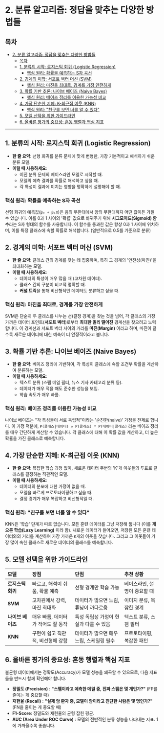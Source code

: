 # 2. 분류 알고리즘: 정답을 맞추는 다양한 방법들

## 목차
- [2. 분류 알고리즘: 정답을 맞추는 다양한 방법들](#2-분류-알고리즘-정답을-맞추는-다양한-방법들)
  - [목차](#목차)
  - [1. 분류의 시작: 로지스틱 회귀 (Logistic Regression)](#1-분류의-시작-로지스틱-회귀-logistic-regression)
    - [핵심 원리: 확률을 예측하는 S자 곡선](#핵심-원리-확률을-예측하는-s자-곡선)
  - [2. 경계의 미학: 서포트 벡터 머신 (SVM)](#2-경계의-미학-서포트-벡터-머신-svm)
    - [핵심 원리: 마진을 최대로, 경계를 가장 안전하게](#핵심-원리-마진을-최대로-경계를-가장-안전하게)
  - [3. 확률 기반 추론: 나이브 베이즈 (Naive Bayes)](#3-확률-기반-추론-나이브-베이즈-naive-bayes)
    - [핵심 원리: 베이즈 정리를 이용한 가능성 비교](#핵심-원리-베이즈-정리를-이용한-가능성-비교)
  - [4. 가장 단순한 지혜: K-최근접 이웃 (KNN)](#4-가장-단순한-지혜-k-최근접-이웃-knn)
    - [핵심 원리: "친구를 보면 너를 알 수 있다"](#핵심-원리-친구를-보면-너를-알-수-있다)
  - [5. 모델 선택을 위한 가이드라인](#5-모델-선택을-위한-가이드라인)
  - [6. 올바른 평가의 중요성: 혼동 행렬과 핵심 지표](#6-올바른-평가의-중요성-혼동-행렬과-핵심-지표)

---

## 1. 분류의 시작: 로지스틱 회귀 (Logistic Regression)

- **한 줄 요약**: 선형 회귀를 분류 문제에 맞게 변형한, 가장 기본적이고 해석하기 쉬운 분류 모델.
- **이럴 때 사용하세요**:
    - 이진 분류 문제의 베이스라인 모델로 시작할 때.
    - 모델의 예측 결과를 확률로 해석하고 싶을 때.
    - 각 특성이 결과에 미치는 영향을 명확하게 설명해야 할 때.

### 핵심 원리: 확률을 예측하는 S자 곡선

선형 회귀의 예측값(`β₀ + β₁X`)은 음의 무한대에서 양의 무한대까지 어떤 값이든 가질 수 있습니다. 이를 0과 1 사이의 '확률' 값으로 바꿔주기 위해 **시그모이드(Sigmoid) 함수**라는 S자 형태의 함수를 사용합니다. 이 함수를 통과한 값은 항상 0과 1 사이에 위치하며, 이를 특정 클래스에 속할 확률로 해석합니다. (일반적으로 0.5를 기준으로 분류)

## 2. 경계의 미학: 서포트 벡터 머신 (SVM)

- **한 줄 요약**: 클래스 간의 경계를 찾는 데 집중하며, 특히 그 경계의 '안전성(마진)'을 최대화하는 모델.
- **이럴 때 사용하세요**:
    - 데이터의 특성이 매우 많을 때 (고차원 데이터).
    - 클래스 간의 구분이 비교적 명확할 때.
    - **커널 트릭**을 통해 비선형적인 데이터도 분류하고 싶을 때.

### 핵심 원리: 마진을 최대로, 경계를 가장 안전하게

SVM은 단순히 두 클래스를 나누는 선(결정 경계)을 찾는 것을 넘어, 각 클래스의 가장 가까운 데이터 포인트(**서포트 벡터**)로부터 **최대한 멀리 떨어진** 경계선을 찾으려고 노력합니다. 이 경계선과 서포트 벡터 사이의 거리를 **마진(Margin)**  이라고 하며, 마진이 클수록 새로운 데이터에 대한 예측이 더 안정적이라고 봅니다.

## 3. 확률 기반 추론: 나이브 베이즈 (Naive Bayes)

- **한 줄 요약**: 베이즈 정리에 기반하여, 각 특성이 클래스에 속할 조건부 확률을 계산하여 분류하는 모델.
- **이럴 때 사용하세요**:
    - 텍스트 분류 (스팸 메일 필터, 뉴스 기사 카테고리 분류 등).
    - 데이터가 매우 적을 때도 준수한 성능을 보임.
    - 학습 속도가 매우 빠름.

### 핵심 원리: 베이즈 정리를 이용한 가능성 비교

나이브 베이즈는 "각 특성들이 서로 독립적"이라는 '순진한(naive)' 가정을 전제로 합니다. 이 가정 덕분에, `P(클래스|데이터) ∝ P(클래스) * P(데이터|클래스)` 라는 베이즈 정리를 매우 간단하게 계산할 수 있습니다. 각 클래스에 대해 이 확률 값을 계산하고, 더 높은 확률을 가진 클래스로 예측합니다.

## 4. 가장 단순한 지혜: K-최근접 이웃 (KNN)

- **한 줄 요약**: 복잡한 학습 과정 없이, 새로운 데이터 주변의 'K'개 이웃들의 투표로 클래스를 결정하는 직관적인 모델.
- **이럴 때 사용하세요**:
    - 데이터의 분포에 대한 가정이 없을 때.
    - 모델을 빠르게 프로토타이핑하고 싶을 때.
    - 결정 경계가 매우 복잡하고 비선형적일 때.

### 핵심 원리: "친구를 보면 너를 알 수 있다"

KNN은 '학습' 단계가 따로 없습니다. 모든 훈련 데이터를 그냥 저장해 둡니다 (이를 **게으른 학습(Lazy Learning)**  이라 함). 새로운 데이터가 들어오면, 저장된 모든 훈련 데이터와의 거리를 계산하여 가장 가까운 `K`개의 이웃을 찾습니다. 그리고 그 이웃들이 가장 많이 속한 클래스로 새로운 데이터의 클래스를 예측합니다.

## 5. 모델 선택을 위한 가이드라인

| 모델 | 장점 | 단점 | 추천 상황 |
| :--- | :--- | :--- | :--- |
| **로지스틱 회귀** | 빠르고, 해석이 쉬움, 확률 예측 | 선형 경계만 학습 가능 | 베이스라인, 설명이 중요할 때 |
| **SVM** | 고차원에서 강력, 마진 최대화 | 데이터가 많으면 느림, 튜닝이 까다로움 | 이미지 분류, 복잡한 경계 |
| **나이브 베이즈** | 매우 빠름, 데이터가 적어도 잘 동작 | 특성 독립성 가정이 현실과 다를 수 있음 | 텍스트 분류, 스팸 필터 |
| **KNN** | 구현이 쉽고 직관적, 비선형에 강함 | 데이터가 많으면 매우 느림, 스케일링 필수 | 프로토타이핑, 복잡한 패턴 |

## 6. 올바른 평가의 중요성: 혼동 행렬과 핵심 지표

불균형 데이터에서는 정확도(Accuracy)가 모델 성능을 왜곡할 수 있으므로, 다음 지표들을 반드시 함께 확인해야 합니다.

- **정밀도 (Precision)** : **"스팸이라고 예측한 메일 중, 진짜 스팸은 몇 개인가?"** (FP를 줄이는 게 중요할 때)
- **재현율 (Recall)** : **"실제 암 환자 중, 모델이 암이라고 진단한 사람은 몇 명인가?"** (FN을 줄이는 게 중요할 때)
- **F1-Score**: 정밀도와 재현율의 균형 잡힌 평균.
- **AUC (Area Under ROC Curve)** : 모델의 전반적인 분류 성능을 나타내는 지표. 1에 가까울수록 좋습니다.
